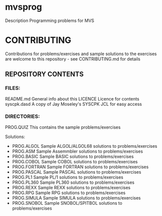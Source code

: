 # mvsprog
Description  Programming problems for MVS

# CONTRIBUTING

Contributions for problems/exercises and sample solutions to the exercises are
welcome to this repository - see CONTRIBUTING.md for details

## REPOSITORY CONTENTS


### FILES:
README.md       General info about this 
LICENCE         Licence for contents 
syscpk.dasd     A copy of Jay Moseley's SYSCPK JCL for easy access

### DIRECTORIES: 
PROG.QUIZ       This contains the sample problems/exercises


Solutions:

- PROG.ALGOL      Sample ALGOL/ALGOL68 solutions to problems/exercises
- PROG.ASM        Sample Assemmbler solutions to problems/exercises
- PROG.BASIC      Sample BASIC solutions to problems/exercises 
- PROG.COBOL	    Sample COBOL solutions to problems/exercises
- PROG.FORTRAN    Sample FORTRAN solutions to problems/exercises
- PROG.PASCAL     Sample PASCAL solutions to problems/exercises
- PROG.PL1        Sample PL/1 solutions to problems/exercises
- PROG.PL360      Sample PL360 solutions to problems/exercises
- PROG.REXX       Sample REXX solutions to problems/exercises
- PROG.RPG        Sample RPG solutions to problems/exercises
- PROG.SIMULA     Sample SIMULA solutions to problems/exercises
- PROG.SNOBOL     Sample SNOBOL/SPITBOL solutions to problems/exercises
 
